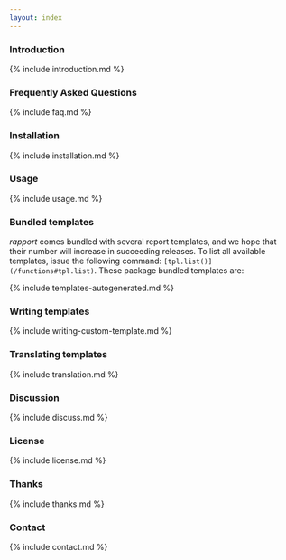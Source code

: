 ```yaml
---
layout: index
---
```


<a id="intro"> </a>
### Introduction 

{% include introduction.md %}

<a id="faq"> </a>
### Frequently Asked Questions

{% include faq.md %}

<a id="install"> </a>
### Installation

{% include installation.md %}

<a id="usage"> </a>
### Usage

{% include usage.md %}

<a id="templates"> </a>
### Bundled templates

*rapport* comes bundled with several report templates, and we hope that their number will increase in succeeding releases. To list all available templates, issue the following command: `[tpl.list()](/functions#tpl.list)`. These package bundled templates are: 

{% include templates-autogenerated.md %}

<a id="custom"> </a>
### Writing templates

{% include writing-custom-template.md %}

<a id="translate"> </a>
### Translating templates

{% include translation.md %}

<a id="discuss"> </a>
### Discussion

{% include discuss.md %}

<a id="license"> </a>
### License

{% include license.md %}

<a id="thanks"> </a>
### Thanks

{% include thanks.md %}

<a id="contact"> </a>
### Contact

{% include contact.md %}

